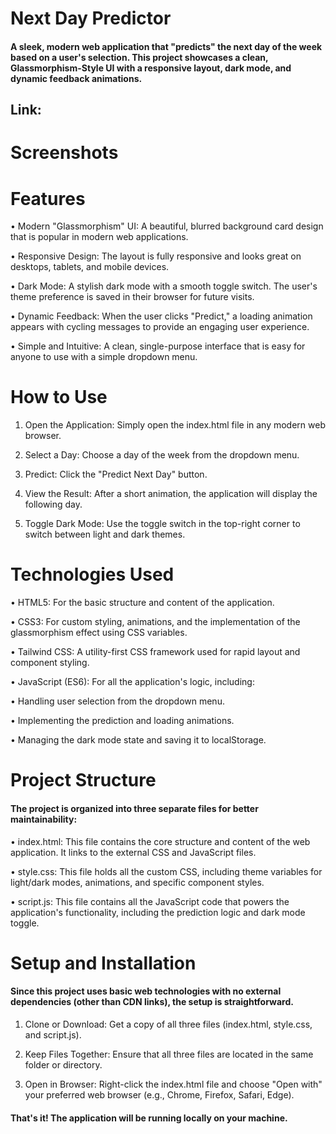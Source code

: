 # Next Day Predictor
<h4 align="left">A sleek, modern web application that "predicts" the next day of the week based on a user's selection. This project showcases a clean, Glassmorphism-Style UI with a responsive layout, dark mode, and dynamic feedback animations.</h4>
<h2 align="left">Link: </h2>

# Screenshots

# Features
• Modern "Glassmorphism" UI: A beautiful, blurred background card design that is popular in modern web applications.

• Responsive Design: The layout is fully responsive and looks great on desktops, tablets, and mobile devices.

• Dark Mode: A stylish dark mode with a smooth toggle switch. The user's theme preference is saved in their browser for future visits.

• Dynamic Feedback: When the user clicks "Predict," a loading animation appears with cycling messages to provide an engaging user experience.

• Simple and Intuitive: A clean, single-purpose interface that is easy for anyone to use with a simple dropdown menu.

# How to Use
1. Open the Application: Simply open the index.html file in any modern web browser.

2. Select a Day: Choose a day of the week from the dropdown menu.

3. Predict: Click the "Predict Next Day" button.

4. View the Result: After a short animation, the application will display the following day.

5. Toggle Dark Mode: Use the toggle switch in the top-right corner to switch between light and dark themes.

# Technologies Used
• HTML5: For the basic structure and content of the application.

• CSS3: For custom styling, animations, and the implementation of the glassmorphism effect using CSS variables.

• Tailwind CSS: A utility-first CSS framework used for rapid layout and component styling.

• JavaScript (ES6): For all the application's logic, including:

• Handling user selection from the dropdown menu.

• Implementing the prediction and loading animations.

• Managing the dark mode state and saving it to localStorage.

# Project Structure
<h4 align="left"> The project is organized into three separate files for better maintainability: </h4>

• index.html: This file contains the core structure and content of the web application. It links to the external CSS and JavaScript files.

• style.css: This file holds all the custom CSS, including theme variables for light/dark modes, animations, and specific component styles.

• script.js: This file contains all the JavaScript code that powers the application's functionality, including the prediction logic and dark mode toggle.

# Setup and Installation
<h4 align="left">Since this project uses basic web technologies with no external dependencies (other than CDN links), the setup is straightforward.</h4>

1. Clone or Download: Get a copy of all three files (index.html, style.css, and script.js).

3. Keep Files Together: Ensure that all three files are located in the same folder or directory.

3. Open in Browser: Right-click the index.html file and choose "Open with" your preferred web browser (e.g., Chrome, Firefox, Safari, Edge).

<h4 align="left">  That's it! The application will be running locally on your machine. </h4>
